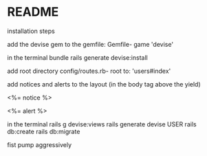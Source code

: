 # README

installation steps

add the devise gem to the gemfile:
  Gemfile- game 'devise'

in the terminal
  bundle
  rails generate devise:install

add root directory
  config/routes.rb- root to: 'users#index'

add notices and alerts to the layout
  (in the body tag above the yield)
  <p class="notice"><%= notice %></p>
  <p class="alert"><%= alert %></p>

in the terminal
  rails g devise:views
  rails generate devise USER
  rails db:create
  rails db:migrate

fist pump aggressively
